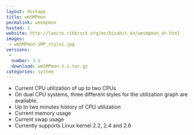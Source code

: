 ```yaml
---
layout: dockapp
title: wmSMPmon
permalink: wmsmpmon
hosted: 1
website: http://lancre.ribbrock.org/en/binabit_en/wmsmpmon_en.html
images:
 - wmSMPmon-SMP_style1.jpg
versions:
 -
  number: 3.1
  download: wmSMPmon-3.1.tar.gz 
categories: system
---
```

* Current CPU utilization of up to two CPUs
* On dual CPU systems, three different styles for the utilization graph are available.
* Up to two minutes history of CPU utilization
* Current memory usage
* Current swap usage
* Currently supports Linux kernel 2.2, 2.4 and 2.6

